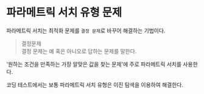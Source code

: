 파라메트릭 서치 유형 문제
===================
파라메트릭 서치는 최적화 문제를 `결정 문제`로 바꾸어 해결하는 기법이다.

> 결정문제 <br/>
> 결정 문제는 예 혹은 아니오로 답하는 문제를 말한다.

'원하는 조건을 만족하는 가장 알맞은 값을 찾는 문제'에 주로 파라메트릭 서치를 사용한다.

코딩 테스트에서는 보통 파라메트릭 서치 유형은 이진 탐색을 이용하여 해결한다.

